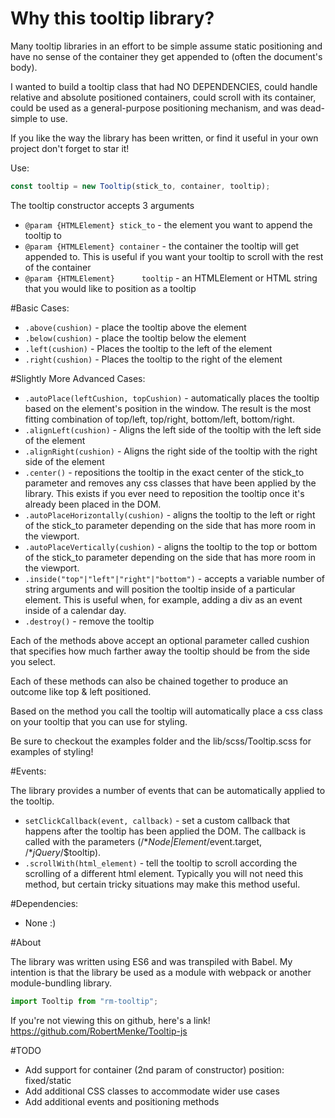 # Why this tooltip library?

Many tooltip libraries in an effort to be simple assume static positioning and have no sense of the container they get
appended to (often the document's body). 

I wanted to build a tooltip class that had NO DEPENDENCIES, could handle relative and absolute positioned
containers, could scroll with its container, could be used as a general-purpose positioning mechanism, and was dead-simple
to use.

If you like the way the library has been written, or find it useful in your own project don't forget to star it!


Use:

```javascript
const tooltip = new Tooltip(stick_to, container, tooltip);
```

The tooltip constructor accepts 3 arguments

- ```@param {HTMLElement} stick_to```          - the element you want to append the tooltip to
- ```@param {HTMLElement} container```         - the container the tooltip will get appended to. This is useful if you want your tooltip to scroll with the rest of the container
- ```@param {HTMLElement}      tooltip```    - an HTMLElement or HTML string that you would like to position as a tooltip

#Basic Cases:

- ```.above(cushion)``` - place the tooltip above the element
- ```.below(cushion)``` - place the tooltip below the element
- ```.left(cushion)``` - Places the tooltip to the left of the element
- ```.right(cushion)``` - Places the tooltip to the right of the element

#Slightly More Advanced Cases:
- ```.autoPlace(leftCushion, topCushion)``` - automatically places the tooltip based on the element's position in the window. The result is the most fitting combination of top/left, top/right, bottom/left, bottom/right.
- ```.alignLeft(cushion)``` - Aligns the left side of the tooltip with the left side of the element
- ```.alignRight(cushion)``` - Aligns the right side of the tooltip with the right side of the element
- ``.center()`` - repositions the tooltip in the exact center of the stick_to parameter and removes any css classes that have been applied by the library. This exists if you ever need to reposition the tooltip once it's already been placed in the DOM.
- ``.autoPlaceHorizontally(cushion)`` - aligns the tooltip to the left or right of the stick_to parameter depending on the side that has more room in the viewport.
- ``.autoPlaceVertically(cushion)`` - aligns the tooltip to the top or bottom of the stick_to parameter depending on the side that has more room in the viewport.
- ``.inside("top"|"left"|"right"|"bottom")`` - accepts a variable number of string arguments and will position the tooltip inside of a particular element. This is useful when, for example, adding a div as an event inside of a calendar day.
- ```.destroy()``` - remove the tooltip

Each of the methods above accept an optional parameter called cushion that specifies how much farther away the tooltip should be from the side you select. 

Each of these methods can also be chained together to produce an outcome like top & left positioned.

Based on the method you call the tooltip will automatically place a css class on your tooltip that you can use for styling.

Be sure to checkout the examples folder and the lib/scss/Tooltip.scss for examples of styling!

#Events:

The library provides a number of events that can be automatically applied to the tooltip.

- ``setClickCallback(event, callback)`` - set a custom callback that happens after the tooltip has been applied the DOM. The callback is called with the parameters (/**Node|Element*/event.target, /**jQuery*/$tooltip).
- ``.scrollWith(html_element)`` - tell the tooltip to scroll according the scrolling of a different html element. Typically you will not need this method, but certain tricky situations may make this method useful.

#Dependencies:

- None :)

#About

The library was written using ES6 and was transpiled with Babel. My intention is that the library be used as a module with webpack or another
module-bundling library.

```javascript
import Tooltip from "rm-tooltip";
```

If you're not viewing this on github, here's a link! https://github.com/RobertMenke/Tooltip-js

#TODO

- Add support for container (2nd param of constructor) position: fixed/static
- Add additional CSS classes to accommodate wider use cases
- Add additional events and positioning methods